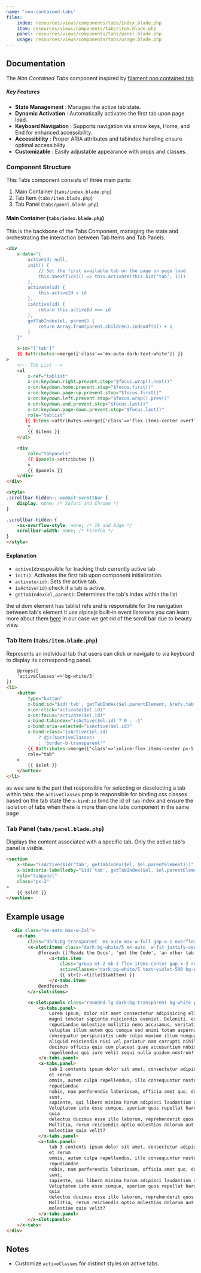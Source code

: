 ```yaml
---
name: 'non-contained-tabs'
files:
    index: resources/views/components/tabs/index.blade.php
    item: resources/views/components/tabs/item.blade.php
    panel: resources/views/components/tabs/panel.blade.php
    usage: resources/views/components/tabs/usage.blade.php
---
```


## Documentation 

The *Non Contained Tabs* component inspired by [filament non contained tab](https://filamentphp.com/docs/3.x/infolists/layout/tabs#removing-the-styled-container)

##### Key Features

- **State Management** : Manages the active tab state.
- **Dynamic Activation** : Automatically activates the first tab upon page load.
- **Keyboard Navigation** : Supports navigation via arrow keys, Home, and End for enhanced accessibility.
- **Accessibility** : Proper ARIA attributes and tabindex handling ensure optimal accessibility.
- **Customizable** : Easily adjustable appearance with props and classes.

### Component Structure
This Tabs component consists of three main parts:
1. Main Container (``tabs/index.blade.php``) 
2. Tab Item (``tabs/item.blade.php``) 
3. Tab Panel (``tabs/panel.blade.php``) 

#### Main Container (``tabs/index.blade.php``)

This is the backbone of the Tabs Component, managing the state and orchestrating the interaction between Tab Items and Tab Panels.

```html
<div
    x-data="{
        activeId: null,
        init() {
            // Set the first available tab on the page on page load.
            this.$nextTick(() => this.activate(this.$id('tab', 1)))
        },  
        activate(id) {
            this.activeId = id
        },
        isActive(id) {
            return this.activeId === id
        },
        getTabIndex(el, parent) {
            return Array.from(parent.children).indexOf(el) + 1
        }
    }"

    x-id="['tab']"
    {{ $attributes->merge(['class'=>'mx-auto dark:text-white']) }}
>
    <!-- Tab List -->
    <ul
        x-ref="tablist"
        x-on:keydown.right.prevent.stop="$focus.wrap().next()"
        x-on:keydown.home.prevent.stop="$focus.first()"
        x-on:keydown.page-up.prevent.stop="$focus.first()"
        x-on:keydown.left.prevent.stop="$focus.wrap().prev()"
        x-on:keydown.end.prevent.stop="$focus.last()"
        x-on:keydown.page-down.prevent.stop="$focus.last()"
        role="tablist"
       {{ $items->attributes->merge(['class'=>'flex items-center overflow-x-auto scroll-smooth scrollbar-hidden'])}}
        >
        {{ $items }}
    </ul>

    <div 
        role="tabpanels"
        {{ $panels->attributes }}
        >
        {{ $panels }}
    </div>
</div>

<style>
.scrollbar-hidden::-webkit-scrollbar {
    display: none; /* Safari and Chrome */
}

.scrollbar-hidden {
    -ms-overflow-style: none; /* IE and Edge */
    scrollbar-width: none; /* Firefox */
}
</style>
```

#### Explanation
- ``activeId``:resposible for tracking theb currently active tab 
- ``init()``: Activates the first tab upon component initialization. 
- ``activate(id)``: Sets the active tab.
- ``isActive(id)``:check if a tab is active.
- ``getTabIndex(el,parent)``: Determines the tab's index within the list  

the ul dom element has tablist refs and is responsible for the navigation between tab's element it use alpinejs built-in event listeners you can learn more about them [here](https://alpinejs.dev/essentials/events) in our case we get rid of the scroll bar due to beauty view.

### Tab Item (``tabs/item.blade.php``) 

Represents an individual tab that users can click or navigate to via keyboard to display its corresponding panel. 

```html
    @props([
    'activeClasses'=>'bg-white/5'
])
<li>
    <button
        type="button"
        x-bind:id="$id('tab', getTabIndex($el.parentElement, $refs.tablist))"
        x-on:click="activate($el.id)"
        x-on:focus="activate($el.id)"
        x-bind:tabindex="isActive($el.id) ? 0 : -1"
        x-bind:aria-selected="isActive($el.id)"
        x-bind:class="isActive($el.id) 
            ? @js($activeClasses) 
            : 'border-b-transparent'"
        {{ $attributes->merge(['class'=>'inline-flex items-center px-5 rounded-t-md ']) }}
        role="tab"
    >
        {{ $slot }}
    </button>
</li>
```
as wee saw is the part that responsible for selecting or deselecting a tab within tabs.
the ``activeClasses`` prop is responsible for binding css classes based on the tab state 
the ``x-bind:id`` bind the id of `tab` index and ensure the isolation of tabs when there is more than one tabs component in the same page    

### Tab Panel (``tabs/panel.blade.php``) 

Displays the content associated with a specific tab. Only the active tab's panel is visible.

```html
<section
    x-show="isActive($id('tab', getTabIndex($el, $el.parentElement)))"
    x-bind:aria-labelledby="$id('tab', getTabIndex($el, $el.parentElement))"
    role="tabpanel"
    class="px-2"
>
    {{ $slot }}
</section>
```

## Example usage 

```html
  <div class="mx-auto max-w-2xl">
    <x-tabs
        class="dark:bg-transparent  mx-auto max-w-full gap-x-1 overflow-x-auto rounded-xl p-2">
        <x-slot:items class="dark:bg-white/5 mx-auto  w-fit justify-center rounded-lg bg-white px-3">
            @foreach (['Reads the Docs', 'get the Code', 'an other tab'] as $tabItem)
                <x-tabs.item
                    class="group mt-2 mb-2 flex items-center gap-x-2 rounded-lg px-3 py-2 text-sm font-semibold outline-none transition duration-75"
                    activeClasses="dark:bg-white/5 text-violet-500 bg-gray-100">
                    {{ str()->title($tabItem) }}
                </x-tabs.item>
            @endforeach
        </x-slot:items>

        <x-slot:panels class="rounded-lg dark:bg-transparent bg-white p-3 dark:text-gray-400 text-gray-800">
            <x-tabs.panel>
                Lorem ipsum, dolor sit amet consectetur adipisicing elit. Voluptatem culpa aspernatur vel fugit
                magni tenetur sapiente reiciendis eveniet. Deleniti, esse! Rem a nihil sequi numquam quaerat culpa
                repudiandae molestiae mollitia nemo accusamus, veritatis ex, magnam architecto inventore harum vel
                voluptas illum autem qui cumque sed animi totam aspernatur! Provident nesciunt recusandae,
                consequatur perspiciatis unde culpa maxime illum numquam at rem vero adipisci in saepe tempore fuga
                aliquid reiciendis nisi vel pariatur nam corrupti nihil, molestiae nemo. Aliquid, quidem! Ipsa
                ducimus officia quia cum placeat quae accusantium nobis commodi repudiandae sed. Perferendis minus
                repellendus qui iure velit sequi nulla quidem nostrum!
            </x-tabs.panel>
            <x-tabs.panel>
                tab 2 contents ipsum dolor sit amet, consectetur adipisicing elit. Ut vel doloribus repellat nemo cumque
                et rerum
                omnis, autem culpa repellendus, illo consequuntur nostrum? Dolore eaque obcaecati maiores eius
                repudiandae
                nobis, nam perferendis laboriosam, officia amet quo, doloremque ab reprehenderit! Quia error, fugit
                sunt,
                sapiente, qui libero minima harum adipisci laudantium ad blanditiis quaerat animi beatae consectetur.
                Voluptatem iste esse cumque, aperiam quos repellat harum. Vel veniam id blanditiis animi exercitationem
                quia
                delectus ducimus esse illo laborum, reprehenderit quos quo eius repudiandae illum aperiam corporis?
                Mollitia, rerum reiciendis optio molestias dolorum aut autem quae voluptatibus. Fuga architecto atque
                molestiae quia velit?
            </x-tabs.panel>
            <x-tabs.panel>
                tab 3 contents ipsum dolor sit amet, consectetur adipisicing elit. Ut vel doloribus repellat nemo cumque
                et rerum
                omnis, autem culpa repellendus, illo consequuntur nostrum? Dolore eaque obcaecati maiores eius
                repudiandae
                nobis, nam perferendis laboriosam, officia amet quo, doloremque ab reprehenderit! Quia error, fugit
                sunt,
                sapiente, qui libero minima harum adipisci laudantium ad blanditiis quaerat animi beatae consectetur.
                Voluptatem iste esse cumque, aperiam quos repellat harum. Vel veniam id blanditiis animi exercitationem
                quia
                delectus ducimus esse illo laborum, reprehenderit quos quo eius repudiandae illum aperiam corporis?
                Mollitia, rerum reiciendis optio molestias dolorum aut autem quae voluptatibus. Fuga architecto atque
                molestiae quia velit?
            </x-tabs.panel>
        </x-slot:panels>
    </x-tabs>
</div>

```
## Notes
 - Customize ``activeClasses`` for distinct styles on active tabs.
